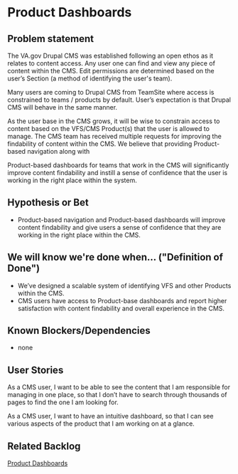 # Product Dashboards

## Problem statement
The VA.gov Drupal CMS was established following an open ethos as it relates to content access. Any user one can find and view any piece of content within the CMS. Edit permissions are determined based on the user’s Section (a method of identifying the user's team).

Many users are coming to Drupal CMS from TeamSite where access is constrained to teams / products by default. User’s expectation is that Drupal CMS will behave in the same manner.

As the user base in the CMS grows, it will be wise to constrain access to content based on the VFS/CMS Product(s) that the user is allowed to manage.
The CMS team has received multiple requests for improving the findability of content within the CMS. We believe that providing Product-based navigation along with 

Product-based dashboards for teams that work in the CMS will significantly improve content findability and instill a sense of confidence that the user is working in the right place within the system.

## Hypothesis or Bet

* Product-based navigation and Product-based dashboards will improve content findability and give users a sense of confidence that they are working in the right place within the CMS.

## We will know we're done when... ("Definition of Done")

* We’ve designed a scalable system of identifying VFS and other Products within the CMS.
* CMS users have access to Product-base dashboards and report higher satisfaction with content findability and overall experience in the CMS.

## Known Blockers/Dependencies
* none

## User Stories

As a CMS user, I want to be able to see the content that I am responsible for managing in one place, so that I don’t have to search through thousands of pages to find the one I am looking for.

As a CMS user, I want to have an intuitive dashboard, so that I can see various aspects of the product that I am working on at a glance.

## Related Backlog

[Product Dashboards](https://github.com/department-of-veterans-affairs/va.gov-cms/issues/3874)
